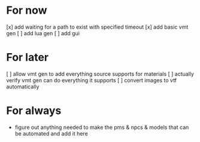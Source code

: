 # For now
[x] add waiting for a path to exist with specified timeout
[x] add basic vmt gen
[ ] add lua gen
[ ] add gui

# For later
[ ] allow vmt gen to add everything source supports for materials
[ ] actually verify vmt gen can do everything it supports
[ ] convert images to vtf automatically

# For always
- figure out anything needed to make the pms & npcs & models that can be automated and add it here